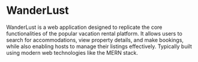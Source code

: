 # WanderLust
WanderLust is a web application designed to replicate the core functionalities of the popular vacation rental platform. It allows users to search for accommodations, view property details, and make bookings, while also enabling hosts to manage their listings effectively. Typically built using modern web technologies like the MERN stack.
